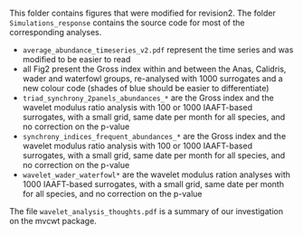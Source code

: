 This folder contains figures that were modified for revision2. The folder `Simulations_response` contains the source code for most of the corresponding analyses. 

* `average_abundance_timeseries_v2.pdf` represent the time series and was modified to be easier to read
* all Fig2 present the Gross index within and between the Anas, Calidris, wader and waterfowl groups, re-analysed with 1000 surrogates and a new colour code (shades of blue should be easier to differentiate)
* `triad_synchrony_2panels_abundances_*` are the Gross index and the wavelet modulus ratio analysis with 100 or 1000 IAAFT-based surrogates, with a small grid, same date per month for all species, and no correction on the p-value
* `synchrony_indices_frequent_abundances_*` are the Gross index and the wavelet modulus ratio analysis with 100 or 1000 IAAFT-based surrogates, with a small grid, same date per month for all species, and no correction on the p-value
* `wavelet_wader_waterfowl*` are the wavelet modulus ration analyses with 1000 IAAFT-based surrogates, with a small grid, same date per month for all species, and no correction on the p-value

The file `wavelet_analysis_thoughts.pdf` is a summary of our investigation on the mvcwt package.
